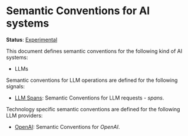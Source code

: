 <!--- Hugo front matter used to generate the website version of this page:
linkTitle: AI
path_base_for_github_subdir:
  from: content/en/docs/specs/semconv/ai/_index.md
  to: database/README.md
--->

# Semantic Conventions for AI systems

**Status**: [Experimental][DocumentStatus]

This document defines semantic conventions for the following kind of AI systems:

* LLMs

Semantic conventions for LLM operations are defined for the following signals:

* [LLM Spans](llm-spans.md): Semantic Conventions for LLM requests - *spans*.

Technology specific semantic conventions are defined for the following LLM providers:

* [OpenAI](openai.md): Semantic Conventions for *OpenAI*.

[DocumentStatus]: https://github.com/open-telemetry/opentelemetry-specification/tree/v1.22.0/specification/document-status.md